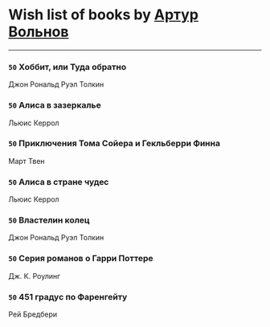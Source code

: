 # Wish list of books by [Артур Вольнов](http://vk.com/id225880893)
---

### `50` Хоббит, или Туда обратно
Джон Рональд Руэл Толкин

### `50` Алиса в зазеркалье
Льюис Керрол

### `50` Приключения Тома Сойера и Гекльберри Финна
Март Твен

### `50` Алиса в стране чудес
Льюис Керрол

### `50` Властелин колец
Джон Рональд Руэл Толкин

### `50` Серия романов о Гарри Поттере
Дж. К. Роулинг

### `50` 451 градус по Фаренгейту
Рей Бредбери

